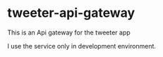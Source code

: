 # tweeter-api-gateway

This is an Api gateway for the tweeter app

I use the service only in development environment.
